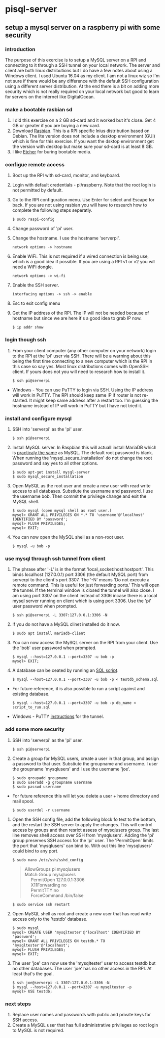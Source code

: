 # pisql-server
## setup a mysql server on a raspberry pi with some security

### introduction
The purpose of this exercise is to setup a MySQL server on a RPI and connecting to it through a SSH tunnel on your local network.  The server and client are both linux distributions but I do have a few notes about using a Windows client.  I used Ubuntu 16.04 as my client.  I am not a linux wiz so I'm not sure if there would be any difference with the default SSH configuration using a different server distribution.  At the end there is a bit on adding more security which is not really required on your local network but good to learn for servers on the internet like DigitalOcean.

### make a bootable rasbian sd
1. I did this exercise on a 2 GB sd-card and it worked but it's close.  Get 4 GB or greater if you are buying a new card.
1. Download [Rasbian](https://www.raspberrypi.org/downloads/raspbian/).  This is a RPI specific lnius distribution based on Debian.  The lite version does not include a desktop environment (GUI) which is fine for this exercise.  If you want the dsktop environment get the version with desktop but make sure your sd-card is at least 8 GB.
1. I like [Etcher](https://etcher.io/) for buring bootable media.

### configue remote access
1. Boot up the RPI with sd-card, monitor, and keyboard.
1. Login with default credentials - pi/raspberry.  Note that the root login is not permitted by default.
1. Go to the RPI configuration menu.  Use Enter for select and Escape for back.  If you are not using rasbian you will have to research how to complete the following steps seperatly.

   `$ sudo raspi-config` 
   
1. Change password of 'pi' user.
1. Change the hostname.  I use the hostname 'serverpi'.

   `network options -> hostname`
   
1. Enable WiFi.  This is not required if a wired connection is being use, which is a good idea if possible.  If you are using a RPI v1 or v2 you will need a WiFi dongle.

   `network options -> wi-fi`

1. Enable the SSH server.

   `interfacing options -> ssh -> enable`
   
1. Esc to exit config menu
1. Get the IP address of the RPI.  The IP will not be needed because of hostname but since we are here it's a good idea to grab IP now.

   `$ ip addr show`

### login though ssh
1. From your client computer (any other computer on your network) login to the RPI at the 'pi' user via SSH.  There will be a warning about this being the first time connecting to a new computer which is the RPI in this case so say yes.  Most linux distributions comes with OpenSSH client.  If yours does not you will need to research how to install it.

   `$ ssh pi@serverpi`
   
* Windows - You can use PuTTY to login via SSH.  Using the IP address will work in PuTTY.  The RPI should keep same IP if router is not re-started.  It might keep same address after a restart too.  I'm guessing the hostname instead of IP will work in PuTTY but I have not tried it.

### install and configure mysql 
1. SSH into 'serverpi' as the 'pi' user.

   `$ ssh pi@serverpi`
   
1. Install MySQL server.  In Raspbian this will actuall install MariaDB which is [practicaly the same](https://blog.panoply.io/a-comparative-vmariadb-vs-mysql) as MySQL.  The default root password is blank.  When running the 'mysql_secure_installation' do not change the root password and say yes to all other options.

   `$ sudo apt-get install mysql-server`  
   `$ sudo mysql_secure_installation`
  
1. Open MySQL as the root user and create a new user with read write access to all databases.  Substiute the username and password.  I use the username bob.  Then commit the privilege change and exit the MySQL shell.

   `$ sudo mysql (open mysql shell as root user.)`   
   `mysql> GRANT ALL PRIVILEGES ON *.* TO 'username'@'localhost' IDENTIFIED BY 'password';`   
   `mysql> FLUSH PRIVILEGES;`  
   `mysql> EXIT;`
   
1. You can now open the MySQL shell as a non-root user.

   `$ mysql -u bob -p`

### use mysql through ssh tunnel from client
1.  The phrase after '-L' is in the format 'local_socket:host:hostport'.  This binds localhost (127.0.0.1) port 3306 (the default MySQL port) from serverpi to the client's port 3307.  The '-N' means 'Do not execute a remote command.  This is useful for just forwarding ports.'  This will open the tunnel.  If the terminal window is closed the tunnel will also close.  I am using port 3307 on the client instead of 3306 incase there is a local mysql server running on client which is using port 3306.  Use the 'pi' user password when prompted.

    `$ ssh pi@serverpi -L 3307:127.0.0.1:3306 -N`
   
1. If you do not have a MySQL clinet installed do it now.

   `$ sudo apt install mariadb-client`

1. You can now access the MySQL server on the RPI from your client.  Use the 'bob' user password when prompted.

   `$ mysql --host=127.0.0.1 --port=3307 -u bob -p `  
   `mysql> EXIT;`
   
1. A database can be ceated by running an [SQL script](https://github.com/jhfatehi/pisql-server/blob/master/testdb_schema.sql).

   `$ mysql --host=127.0.0.1 --port=3307 -u bob -p < testdb_schema.sql`
   
* For future reference, it is also possible to run a script against and existing database.

   `$ mysql --host=127.0.0.1 --port=3307 -u bob -p db_name < script_to_run.sql`
   
* Windows - PuTTY [instructions](https://www.linode.com/docs/databases/mysql/create-an-ssh-tunnel-for-mysql-remote-access/) for the tunnel.

### add some more security
1. SSH into 'serverpi' as the 'pi' user.

   `$ ssh pi@serverpi`

1. Create a group for MySQL users, create a user in that group, and assign a password to that user.  Substiute the groupname and username.  I user the groupname 'mysqlusers' and I use the username 'joe'.

   `$ sudo groupadd groupname`  
   `$ sudo useradd -g groupname username`  
   `$ sudo passwd username`

* For future reference this will let you delete a user + home dirrectory and mail spool.

   `$ sudo userdel -r username`

1. Open the SSH config file, add the following block fo text to the bottom, and the restart the SSH server to apply the changes.  This will control access by groups and then resrict assess of mysqlusers group.  The last line removes shell access over SSH from 'mysqlusers'.  Adding the 'pi' group preserves SSH access for the 'pi' user.  The 'PermitOpen' limits the port that 'mysqlusers' can bind to.  With out this line 'mysqlusers' could bind to any port.

   `$ sudo nano /etc/ssh/sshd_config`
	
   >AllowGroups pi mysqlusers  
   >Match Group mysqlusers  
   >&nbsp;&nbsp;&nbsp;&nbsp;&nbsp;PermitOpen 127.0.0.1:3306  
   >&nbsp;&nbsp;&nbsp;&nbsp;&nbsp;X11Forwarding no  
   >&nbsp;&nbsp;&nbsp;&nbsp;&nbsp;PermitTTY no  
   >&nbsp;&nbsp;&nbsp;&nbsp;&nbsp;ForceCommand /bin/false
   
   `$ sudo service ssh restart`

1. Open MySQL shell as root and create a new user that has read write access only to the 'testdb' database.

   `$ sudo mysql`  
   `mysql> CREATE USER 'mysqltester'@'localhost' IDENTIFIED BY 'password';`  
   `mysql> GRANT ALL PRIVILEGES ON testdb.* TO 'mysqltester'@'localhost';`  
   `mysql> FLUSH PRIVILEGES;`  
   `mysql> EXIT;`
   
1. The user 'joe' can now use the 'mysqltester' user to access testdb but no other databases.  The user 'joe' has no other access in the RPI.  At least that's the goal.

   `$ ssh joe@serverpi -L 3307:127.0.0.1:3306 -N`  
   `$ mysql --host=127.0.0.1 --port=3307 -u mysqltester -p`  
   `mysql> USE testdb;`

### next steps
1. Replace user names and passwords with public and private keys for SSH access.
1. Create a MySQL user that has full administrative privileges so root login to MySQL is not required.
